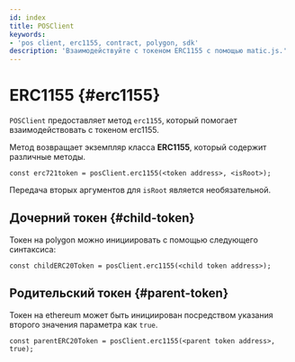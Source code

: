```yaml
---
id: index
title: POSClient
keywords:
- 'pos client, erc1155, contract, polygon, sdk'
description: 'Взаимодействуйте с токеном ERC1155 с помощью matic.js.'
---
```


# ERC1155 {#erc1155}

`POSClient` предоставляет метод `erc1155`, который помогает взаимодействовать с токеном erc1155.

Метод возвращает экземпляр класса **ERC1155**, который содержит различные методы.

```
const erc721token = posClient.erc1155(<token address>, <isRoot>);
```

Передача вторых аргументов для `isRoot` является необязательной.

## Дочерний токен {#child-token}

Токен на polygon можно инициировать с помощью следующего синтаксиса:

```
const childERC20Token = posClient.erc1155(<child token address>);
```

## Родительский токен {#parent-token}

Токен на ethereum может быть инициирован посредством указания второго значения параметра как `true`.

```
const parentERC20Token = posClient.erc1155(<parent token address>, true);
```
